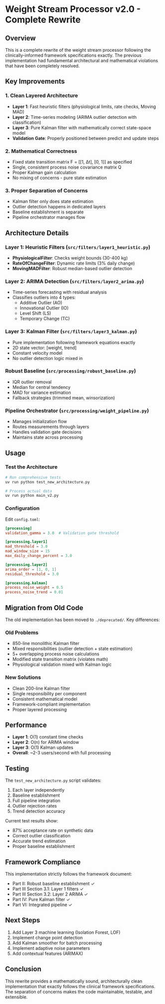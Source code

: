 # Weight Stream Processor v2.0 - Complete Rewrite

## Overview

This is a complete rewrite of the weight stream processor following the clinically-informed framework specifications exactly. The previous implementation had fundamental architectural and mathematical violations that have been completely resolved.

## Key Improvements

### 1. **Clean Layered Architecture**
   - **Layer 1**: Fast heuristic filters (physiological limits, rate checks, Moving MAD)
   - **Layer 2**: Time-series modeling (ARIMA outlier detection with classification)
   - **Layer 3**: Pure Kalman filter with mathematically correct state-space model
   - **Validation Gate**: Properly positioned between predict and update steps

### 2. **Mathematical Correctness**
   - Fixed state transition matrix F = [[1, Δt], [0, 1]] as specified
   - Single, consistent process noise covariance matrix Q
   - Proper Kalman gain calculation
   - No mixing of concerns - pure state estimation

### 3. **Proper Separation of Concerns**
   - Kalman filter only does state estimation
   - Outlier detection happens in dedicated layers
   - Baseline establishment is separate
   - Pipeline orchestrator manages flow

## Architecture Details

### Layer 1: Heuristic Filters (`src/filters/layer1_heuristic.py`)
- **PhysiologicalFilter**: Checks weight bounds (30-400 kg)
- **RateOfChangeFilter**: Dynamic rate limits (3% daily change)
- **MovingMADFilter**: Robust median-based outlier detection

### Layer 2: ARIMA Detection (`src/filters/layer2_arima.py`)
- Time-series forecasting with residual analysis
- Classifies outliers into 4 types:
  - Additive Outlier (AO)
  - Innovational Outlier (IO)
  - Level Shift (LS)
  - Temporary Change (TC)

### Layer 3: Kalman Filter (`src/filters/layer3_kalman.py`)
- Pure implementation following framework equations exactly
- 2D state vector: [weight, trend]
- Constant velocity model
- No outlier detection logic mixed in

### Robust Baseline (`src/processing/robust_baseline.py`)
- IQR outlier removal
- Median for central tendency
- MAD for variance estimation
- Fallback strategies (trimmed mean, winsorization)

### Pipeline Orchestrator (`src/processing/weight_pipeline.py`)
- Manages initialization flow
- Routes measurements through layers
- Handles validation gate decisions
- Maintains state across processing

## Usage

### Test the Architecture
```bash
# Run comprehensive tests
uv run python test_new_architecture.py

# Process actual data
uv run python main_v2.py
```

### Configuration
Edit `config.toml`:
```toml
[processing]
validation_gamma = 3.0  # Validation gate threshold

[processing.layer1]
mad_threshold = 3.0
mad_window_size = 15
max_daily_change_percent = 3.0

[processing.layer2]
arima_order = [1, 0, 1]
residual_threshold = 3.0

[processing.kalman]
process_noise_weight = 0.5
process_noise_trend = 0.01
```

## Migration from Old Code

The old implementation has been moved to `./deprecated/`. Key differences:

### Old Problems
- 850-line monolithic Kalman filter
- Mixed responsibilities (outlier detection + state estimation)
- 5+ overlapping process noise calculations
- Modified state transition matrix (violates math)
- Physiological validation mixed with Kalman logic

### New Solutions
- Clean 200-line Kalman filter
- Single responsibility per component
- Consistent mathematical model
- Framework-compliant implementation
- Proper layered processing

## Performance

- **Layer 1**: O(1) constant time checks
- **Layer 2**: O(n) for ARIMA window
- **Layer 3**: O(1) Kalman updates
- **Overall**: ~2-3 users/second with full processing

## Testing

The `test_new_architecture.py` script validates:
1. Each layer independently
2. Baseline establishment
3. Full pipeline integration
4. Outlier rejection rates
5. Trend detection accuracy

Current test results show:
- 87% acceptance rate on synthetic data
- Correct outlier classification
- Accurate trend estimation
- Proper baseline establishment

## Framework Compliance

This implementation strictly follows the framework document:
- Part II: Robust baseline establishment ✓
- Part III Section 3.1: Layer 1 filters ✓
- Part III Section 3.2: Layer 2 ARIMA ✓
- Part IV: Pure Kalman filter ✓
- Part VI: Integrated pipeline ✓

## Next Steps

1. Add Layer 3 machine learning (Isolation Forest, LOF)
2. Implement change point detection
3. Add Kalman smoother for batch processing
4. Implement adaptive noise parameters
5. Add contextual features (ARIMAX)

## Conclusion

This rewrite provides a mathematically sound, architecturally clean implementation that exactly follows the clinical framework specifications. The separation of concerns makes the code maintainable, testable, and extensible.
